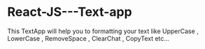 # React-JS---Text-app
This TextApp will help you to formatting your text like UpperCase , LowerCase , RemoveSpace , ClearChat , CopyText etc...
